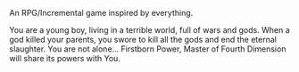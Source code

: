 An RPG/Incremental game inspired by everything.

You are a young boy, living in a terrible world, full of wars and gods. When a god killed your parents, you swore to kill all the gods and end the eternal slaughter. You are not alone... Firstborn Power, Master of Fourth Dimension will share its powers with You.
